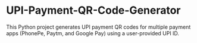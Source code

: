 # UPI-Payment-QR-Code-Generator
This Python project generates UPI payment QR codes for multiple payment apps (PhonePe, Paytm, and Google Pay) using a user-provided UPI ID.
